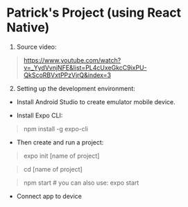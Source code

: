 # Patrick's Project (using React Native)

1. Source video:

> https://www.youtube.com/watch?v=_YydVvnjNFE&list=PL4cUxeGkcC9ixPU-QkScoRBVxtPPzVjrQ&index=3

2. Setting up the development environment:

- Install Android Studio to create emulator mobile device.

- Install Expo CLI:

> npm install -g expo-cli

- Then create and run a project:

> expo init [name of project]

> cd [name of project]

> npm start # you can also use: expo start

- Connect app to device
